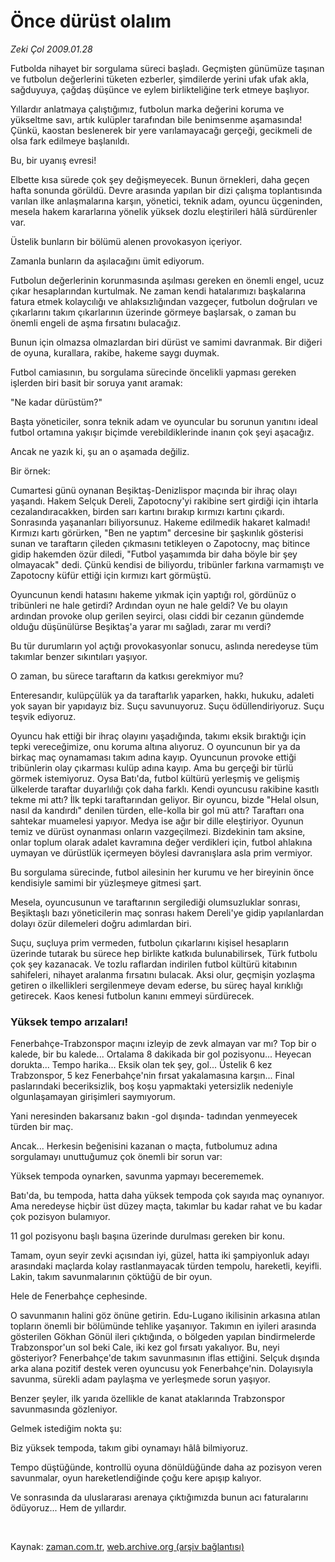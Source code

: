 # Önce dürüst olalım

*Zeki Çol 2009.01.28*

<tr><td class="metin" colspan="2" style="padding-top: 20px; padding-left: 5px; padding-right: 10px;">Futbolda nihayet bir sorgulama süreci başladı. Geçmişten günümüze taşınan ve futbolun değerlerini tüketen ezberler, şimdilerde yerini ufak ufak akla, sağduyuya, çağdaş düşünce ve eylem birlikteliğine terk etmeye başlıyor.</td></tr><tr><td class="metin" colspan="2" style="padding-top: 20px; padding-left: 5px; padding-right: 10px;"><p>Yıllardır anlatmaya çalıştığımız, futbolun marka değerini koruma ve yükseltme savı, artık kulüpler tarafından bile benimsenme aşamasında! Çünkü, kaostan beslenerek bir yere varılamayacağı gerçeği, gecikmeli de olsa fark edilmeye başlanıldı. 
<p>Bu, bir uyanış evresi!
<p>Elbette kısa sürede çok şey değişmeyecek. Bunun örnekleri, daha geçen hafta sonunda görüldü. Devre arasında yapılan bir dizi çalışma toplantısında varılan ilke anlaşmalarına karşın, yönetici, teknik adam, oyuncu üçgeninden, mesela hakem kararlarına yönelik yüksek dozlu eleştirileri hâlâ sürdürenler var.
<p>Üstelik bunların bir bölümü alenen provokasyon içeriyor.
<p>Zamanla bunların da aşılacağını ümit ediyorum.
<p>Futbolun değerlerinin korunmasında aşılması gereken en önemli engel, ucuz çıkar hesaplarından kurtulmak. Ne zaman kendi hatalarımızı başkalarına fatura etmek kolaycılığı ve ahlaksızlığından vazgeçer, futbolun doğruları ve çıkarlarını takım çıkarlarının üzerinde görmeye başlarsak, o zaman bu önemli engeli de aşma fırsatını bulacağız.
<p>Bunun için olmazsa olmazlardan biri dürüst ve samimi davranmak. Bir diğeri de oyuna, kurallara, rakibe, hakeme saygı duymak.
<p>Futbol camiasının, bu sorgulama sürecinde öncelikli yapması gereken işlerden biri basit bir soruya yanıt aramak:
<p>"Ne kadar dürüstüm?"
<p>Başta yöneticiler, sonra teknik adam ve oyuncular bu sorunun yanıtını ideal futbol ortamına yakışır biçimde verebildiklerinde inanın çok şeyi aşacağız.
<p>Ancak ne yazık ki, şu an o aşamada değiliz.
<p>Bir örnek:
<p>Cumartesi günü oynanan Beşiktaş-Denizlispor maçında bir ihraç olayı yaşandı. Hakem Selçuk Dereli, Zapotocny'yi rakibine sert girdiği için ihtarla cezalandıracakken, birden sarı kartını bırakıp kırmızı kartını çıkardı. Sonrasında yaşananları biliyorsunuz. Hakeme edilmedik hakaret kalmadı! Kırmızı kartı görürken, "Ben ne yaptım" dercesine bir şaşkınlık gösterisi sunan ve taraftarın çileden çıkmasını tetikleyen o Zapotocny, maç bitince gidip hakemden özür diledi, "Futbol yaşamımda bir daha böyle bir şey olmayacak" dedi. Çünkü kendisi de biliyordu, tribünler farkına varmamıştı ve Zapotocny küfür ettiği için kırmızı kart görmüştü.
<p>Oyuncunun kendi hatasını hakeme yıkmak için yaptığı rol, gördünüz o tribünleri ne hale getirdi? Ardından oyun ne hale geldi? Ve bu olayın ardından provoke olup gerilen seyirci, olası ciddi bir cezanın gündemde olduğu düşünülürse Beşiktaş'a yarar mı sağladı, zarar mı verdi?
<p>Bu tür durumların yol açtığı provokasyonlar sonucu, aslında neredeyse tüm takımlar benzer sıkıntıları yaşıyor.
<p>O zaman, bu sürece taraftarın da katkısı gerekmiyor mu?
<p>Enteresandır, kulüpçülük ya da taraftarlık yaparken, hakkı, hukuku, adaleti yok sayan bir yapıdayız biz. Suçu savunuyoruz. Suçu ödüllendiriyoruz. Suçu teşvik ediyoruz.
<p>Oyuncu hak ettiği bir ihraç olayını yaşadığında, takımı eksik bıraktığı için tepki vereceğimize, onu koruma altına alıyoruz. O oyuncunun bir ya da birkaç maç oynamaması takım adına kayıp. Oyuncunun provoke ettiği tribünlerin olay çıkarması kulüp adına kayıp. Ama bu gerçeği bir türlü görmek istemiyoruz. Oysa Batı'da, futbol kültürü yerleşmiş ve gelişmiş ülkelerde taraftar duyarlılığı çok daha farklı. Kendi oyuncusu rakibine kasıtlı tekme mi attı? İlk tepki taraftarından geliyor. Bir oyuncu, bizde "Helal olsun, nasıl da kandırdı" denilen türden, elle-kolla bir gol mü attı? Taraftarı ona sahtekar muamelesi yapıyor. Medya ise ağır bir dille eleştiriyor. Oyunun temiz ve dürüst oynanması onların vazgeçilmezi. Bizdekinin tam aksine, onlar toplum olarak adalet kavramına değer verdikleri için, futbol ahlakına uymayan ve dürüstlük içermeyen böylesi davranışlara asla prim vermiyor.
<p>Bu sorgulama sürecinde, futbol ailesinin her kurumu ve her bireyinin önce kendisiyle samimi bir yüzleşmeye gitmesi şart.
<p>Mesela, oyuncusunun ve taraftarının sergilediği olumsuzluklar sonrası, Beşiktaşlı bazı yöneticilerin maç sonrası hakem Dereli'ye gidip yapılanlardan dolayı özür dilemeleri doğru adımlardan biri.
<p>Suçu, suçluya prim vermeden, futbolun çıkarlarını kişisel hesapların üzerinde tutarak bu sürece hep birlikte katkıda bulunabilirsek, Türk futbolu çok şey kazanacak. Ve tozlu raflardan indirilen futbol kültürü kitabının sahifeleri, nihayet aralanma fırsatını bulacak. Aksi olur, geçmişin yozlaşma getiren o ilkellikleri sergilenmeye devam ederse, bu süreç hayal kırıklığı getirecek. Kaos kenesi futbolun kanını emmeyi sürdürecek.
<p><h3>Yüksek tempo arızaları!</h3>
<p>Fenerbahçe-Trabzonspor maçını izleyip de zevk almayan var mı? Top bir o kalede, bir bu kalede... Ortalama 8 dakikada bir gol pozisyonu... Heyecan dorukta... Tempo harika... Eksik olan tek şey, gol... Üstelik 6 kez Trabzonspor, 5 kez Fenerbahçe'nin fırsat yakalamasına karşın... Final paslarındaki beceriksizlik, boş koşu yapmaktaki yetersizlik nedeniyle olgunlaşamayan girişimleri saymıyorum.
<p>Yani neresinden bakarsanız bakın -gol dışında- tadından yenmeyecek türden bir maç.
<p>Ancak... Herkesin beğenisini kazanan o maçta, futbolumuz adına sorgulamayı unuttuğumuz çok önemli bir sorun var:
<p>Yüksek tempoda oynarken, savunma yapmayı becerememek.
<p>Batı'da, bu tempoda, hatta daha yüksek tempoda çok sayıda maç oynanıyor. Ama neredeyse hiçbir üst düzey maçta, takımlar bu kadar rahat ve bu kadar çok pozisyon bulamıyor.
<p>11 gol pozisyonu başlı başına üzerinde durulması gereken bir konu.
<p>Tamam, oyun seyir zevki açısından iyi, güzel, hatta iki şampiyonluk adayı arasındaki maçlarda kolay rastlanmayacak türden tempolu, hareketli, keyifli. Lakin, takım savunmalarının çöktüğü de bir oyun.
<p>Hele de Fenerbahçe cephesinde.
<p>O savunmanın halini göz önüne getirin. Edu-Lugano ikilisinin arkasına atılan topların önemli bir bölümünde tehlike yaşanıyor. Takımın en iyileri arasında gösterilen Gökhan Gönül ileri çıktığında, o bölgeden yapılan bindirmelerde Trabzonspor'un sol beki Cale, iki kez gol fırsatı yakalıyor. Bu, neyi gösteriyor? Fenerbahçe'de takım savunmasının iflas ettiğini. Selçuk dışında arka alana pozitif destek veren oyuncusu yok Fenerbahçe'nin. Dolayısıyla savunma, sürekli adam paylaşma ve yerleşmede sorun yaşıyor.
<p>Benzer şeyler, ilk yarıda özellikle de kanat ataklarında Trabzonspor savunmasında gözleniyor.
<p>Gelmek istediğim nokta şu:
<p>Biz yüksek tempoda, takım gibi oynamayı hâlâ bilmiyoruz.
<p>Tempo düştüğünde, kontrollü oyuna dönüldüğünde daha az pozisyon veren savunmalar, oyun hareketlendiğinde çoğu kere apışıp kalıyor.
<p>Ve sonrasında da uluslararası arenaya çıktığımızda bunun acı faturalarını ödüyoruz... Hem de yıllardır.
<p><br/></p></p></p></p></p></p></p></p></p></p></p></p></p></p></p></p></p></p></p></p></p></p></p></p></p></p></p></p></p></p></p></p></p></p></p></p></p></td></tr>

Kaynak: [zaman.com.tr](http://zaman.com.tr/yazar.do?yazino=808980), [web.archive.org (arşiv bağlantısı)](http://web.archive.org/web/20090210201603/http://zaman.com.tr:80/yazar.do?yazino=808980)
